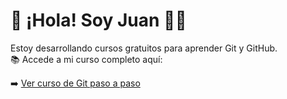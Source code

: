 # 👋 ¡Hola! Soy Juan 👨‍💻

Estoy desarrollando cursos gratuitos para aprender Git y GitHub.  
📚 Accede a mi curso completo aquí:

➡️ [Ver curso de Git paso a paso](https://github.com/juan123XC/Curso_Git)


